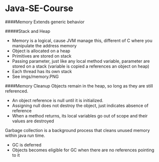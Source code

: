 # Java-SE-Course

####Memory
Extends generic behavior

#####Stack and Heap
 - Memory is a logical, cause JVM manage this, different of C where you manipulate the address memory
 - Object is allocated on a heap
 - Primitives are stored on stack
 - Passing parameter, just like any local method variable, parameter are stored on a stack (variable is copied a references an object on heap)
 - Each thread has its own stack
 - See imgs/memory.PNG
 
####Memory Cleanup
Objects remain in the heap, so long as they are still referenced.
 - An object reference is null until it is initialized.
 - Assigning null does not destroy the object, just indicates absence of reference
 - When a method returns, its local variables go out of scope and their values are destroyed
 
Garbage collection is a background process that cleans unused memory within java run time.
 - GC is deferred
 - Objects becomes eligible for GC when there are no references pointing to it
 